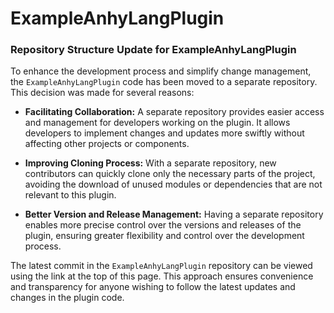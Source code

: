 # ExampleAnhyLangPlugin

### Repository Structure Update for ExampleAnhyLangPlugin

To enhance the development process and simplify change management, the `ExampleAnhyLangPlugin` code has been moved to a separate repository. This decision was made for several reasons:

- **Facilitating Collaboration:** A separate repository provides easier access and management for developers working on the plugin. It allows developers to implement changes and updates more swiftly without affecting other projects or components.

- **Improving Cloning Process:** With a separate repository, new contributors can quickly clone only the necessary parts of the project, avoiding the download of unused modules or dependencies that are not relevant to this plugin.

- **Better Version and Release Management:** Having a separate repository enables more precise control over the versions and releases of the plugin, ensuring greater flexibility and control over the development process.

The latest commit in the `ExampleAnhyLangPlugin` repository can be viewed using the link at the top of this page. This approach ensures convenience and transparency for anyone wishing to follow the latest updates and changes in the plugin code.
